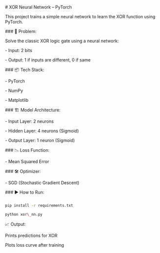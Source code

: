 \# XOR Neural Network – PyTorch



This project trains a simple neural network to learn the XOR function using PyTorch.



\### 🧠 Problem:

Solve the classic XOR logic gate using a neural network:

\- Input: 2 bits

\- Output: 1 if inputs are different, 0 if same



\### 📦 Tech Stack:

\- PyTorch

\- NumPy

\- Matplotlib



\### 🏗️ Model Architecture:

\- Input Layer: 2 neurons

\- Hidden Layer: 4 neurons (Sigmoid)

\- Output Layer: 1 neuron (Sigmoid)



\### 📉 Loss Function:

\- Mean Squared Error



\### 🛠️ Optimizer:

\- SGD (Stochastic Gradient Descent)



\### ▶️ How to Run:



```bash

pip install -r requirements.txt

python xor\_nn.py

```

📈 Output:

Prints predictions for XOR



Plots loss curve after training



